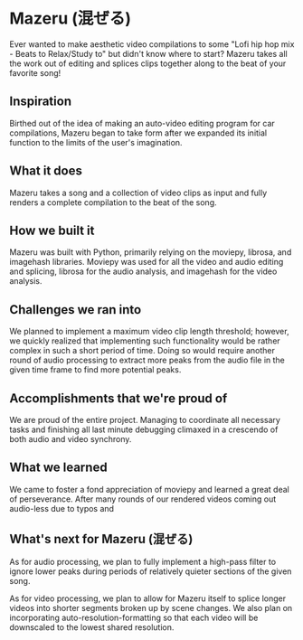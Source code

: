 # Mazeru (混ぜる)

Ever wanted to make aesthetic video compilations to some "Lofi hip hop mix - Beats to Relax/Study to" but didn't know where to start? Mazeru takes all the work out of editing and splices clips together along to the beat of your favorite song!

## Inspiration

Birthed out of the idea of making an auto-video editing program for car compilations, Mazeru began to take form after we expanded its initial function to the limits of the user's imagination.

## What it does

Mazeru takes a song and a collection of video clips as input and fully renders a complete compilation to the beat of the song. 

## How we built it

Mazeru was built with Python, primarily relying on the moviepy, librosa, and imagehash libraries. Moviepy was used for all the video and audio editing and splicing, librosa for the audio analysis, and imagehash for the video analysis.

## Challenges we ran into

We planned to implement a maximum video clip length threshold; however, we quickly realized that implementing such functionality would be rather complex in such a short period of time. Doing so would require another round of audio processing to extract more peaks from the audio file in the given time frame to find more potential peaks.

## Accomplishments that we're proud of

We are proud of the entire project. Managing to coordinate all necessary tasks and finishing all last minute debugging climaxed in a crescendo of both audio and video synchrony. 

## What we learned

We came to foster a fond appreciation of moviepy and learned a great deal of perseverance. After many rounds of our rendered videos coming out audio-less due to typos and

## What's next for Mazeru (混ぜる)

As for audio processing, we plan to fully implement a high-pass filter to ignore lower peaks during periods of relatively quieter sections of the given song.

As for video processing, we plan to allow for Mazeru itself to splice longer videos into shorter segments broken up by scene changes. We also plan on incorporating auto-resolution-formatting so that each video will be downscaled to the lowest shared resolution.
